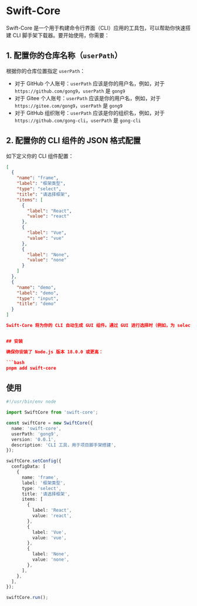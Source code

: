 # Swift-Core

Swift-Core 是一个用于构建命令行界面（CLI）应用的工具包，可以帮助你快速搭建 CLI 脚手架下载器。要开始使用，你需要：

## 1. 配置你的仓库名称（`userPath`）

根据你的仓库位置指定 `userPath`：

- 对于 GitHub 个人账号：`userPath` 应该是你的用户名，例如，对于 `https://github.com/gong9`，`userPath` 是 `gong9`
- 对于 Gitee 个人账号：`userPath` 应该是你的用户名，例如，对于 `https://gitee.com/gong9`，`userPath` 是 `gong9`
- 对于 GitHub 组织账号：`userPath` 应该是你的组织名，例如，对于 `https://github.com/gong-cli`，`userPath` 是 `gong-cli`

## 2. 配置你的 CLI 组件的 JSON 格式配置

如下定义你的 CLI 组件配置：

```json
[
  {
    "name": "frame",
    "label": "框架类型",
    "type": "select",
    "title": "请选择框架",
    "items": [
      {
        "label": "React",
        "value": "react"
      },
      {
        "label": "Vue",
        "value": "vue"
      },
      {
        "label": "None",
        "value": "none"
      }
    ]
  },
  {
    "name": "demo",
    "label": "demo",
    "type": "input",
    "title": "demo"
  }
]

Swift-Core 将为你的 CLI 自动生成 GUI 组件。通过 GUI 进行选择时（例如，为 select 组件选择 "React" 并在 input 组件中输入 "111"），它将从你指定的仓库中搜索并下载符合条件的项目（本例中为包含 "react" 和 "111" 的项目）。


## 安装

确保你安装了 Node.js 版本 18.0.0 或更高：

```bash
pnpm add swift-core
```

## 使用

```ts
#!/usr/bin/env node

import SwiftCore from 'swift-core';

const swiftCore = new SwiftCore({
  name: 'swift-core',
  userPath: 'gong9',
  version: '0.0.1',
  description: 'CLI 工具，用于项目脚手架搭建',
});

swiftCore.setConfig({
  configData: [
    {
      name: 'frame',
      label: '框架类型',
      type: 'select',
      title: '请选择框架',
      items: [
        {
          label: 'React',
          value: 'react',
        },
        {
          label: 'Vue',
          value: 'vue',
        },
        {
          label: 'None',
          value: 'none',
        },
      ],
    },
  ],
});

swiftCore.run();

```